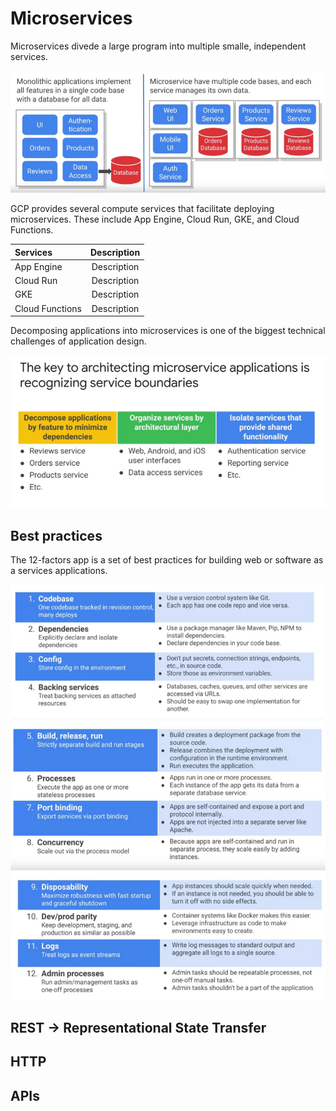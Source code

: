 # Microservices

Microservices divede a large program into multiple smalle, independent services.

![](../src/images/Microservices1.png)

GCP provides several compute services that facilitate deploying microservices. These include App Engine, Cloud Run, GKE, and Cloud Functions.

| Services      | Description |
| :---          |    :----:   | 
|App Engine     | Description | 
|Cloud Run      | Description | 
|GKE            | Description | 
|Cloud Functions| Description |


Decomposing applications into microservices is one of the biggest technical challenges of application design. 

![](../src/images/Microservices2.png)

## Best practices

The 12-factors app is a set of best practices for building web or software as a services applications.

![](../src/images/Microservices3.png)
![](../src/images/Microservices4.png)
![](../src/images/Microservices5.png)

## REST -> Representational State Transfer

## HTTP

## APIs

